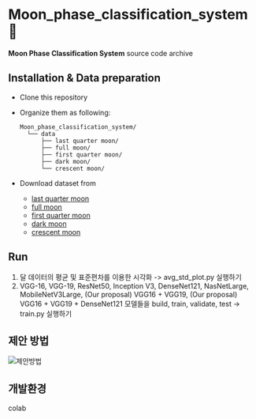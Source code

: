 # Moon_phase_classification_system 🌛
**Moon Phase Classification System** source code archive
  
## Installation & Data preparation
  - Clone this repository
  
  - Organize them as following:
    ```
    Moon_phase_classification_system/
      └── data
          ├── last quarter moon/
          ├── full moon/
          ├── first quarter moon/
          ├── dark moon/
          └── crescent moon/
    ```
    
  - Download dataset from
      - [last quarter moon](https://drive.google.com/drive/folders/1LgDoeIt_kELMCbaR9OfY83kyUOKZLzHs?usp=sharing)
      - [full moon](https://drive.google.com/drive/folders/1uT1CvklBNQsKLx3hdADOh9FpYmFG0va4?usp=sharing)
      - [first quarter moon](https://drive.google.com/drive/folders/1q7vMkgyT_2N38aZspgYX76Q4hXjRNIKl?usp=sharing)
      - [dark moon](https://drive.google.com/drive/folders/1P4Yd67f4f73ELwiZMCOjdJU6E6fsq7Zs?usp=sharing)
      - [crescent moon](https://drive.google.com/drive/folders/1Dy_VH3L4NC7pPY6NHZW652OkypiJFqyj?usp=sharing)
   


## Run
 1. 달 데이터의 평균 및 표준편차를 이용한 시각화 -> avg_std_plot.py 실행하기
 2. VGG-16, VGG-19, ResNet50, Inception V3, DenseNet121, NasNetLarge, MobileNetV3Large, (Our proposal) VGG16 + VGG19, (Our proposal) VGG16 + VGG19 + DenseNet121 모델들을 build, train, validate, test -> train.py 실행하기
  

## 제안 방법
![제안방법](https://user-images.githubusercontent.com/55689863/190143267-a8011093-4ecd-4db1-8ba7-610dcd895430.png)

## 개발환경
colab
